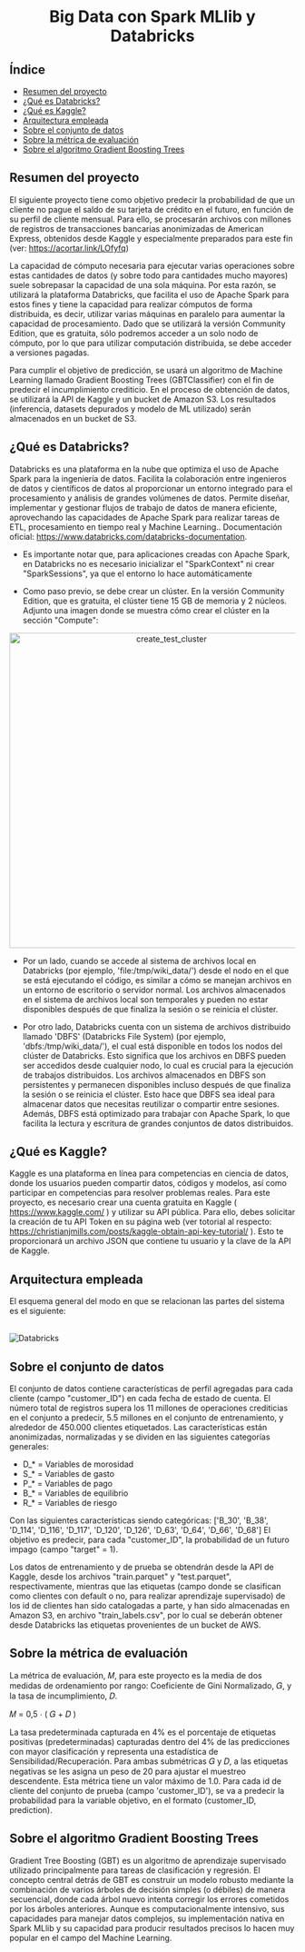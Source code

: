 <h1 align="center"> Big Data con Spark MLlib y Databricks </h1>

## Índice

- [Resumen del proyecto](#Resumen-del-proyecto)
- [¿Qué es Databricks?](#qué-es-databricks)
- [¿Qué es Kaggle?](#qué-es-kaggle)
- [Arquitectura empleada](#Arquitectura-empleada)
- [Sobre el conjunto de datos](#Sobre-el-conjunto-de-datos)
- [Sobre la métrica de evaluación](#Sobre-la-métrica-de-evaluación)
- [Sobre el algoritmo Gradient Boosting Trees](#Sobre-el-algoritmo-Gradient-Boosting-Trees)

## Resumen del proyecto
El siguiente proyecto tiene como objetivo predecir la probabilidad de que un cliente no pague el saldo de su tarjeta de crédito en el futuro, en función de su perfil de cliente mensual. Para ello, se procesarán archivos con millones de registros de transacciones bancarias anonimizadas de American Express, obtenidos desde Kaggle y especialmente preparados para este fin (ver: https://acortar.link/LOfyfq)

La capacidad de cómputo necesaria para ejecutar varias operaciones sobre estas cantidades de datos (y sobre todo para cantidades mucho mayores) suele sobrepasar la capacidad de una sola máquina. Por esta razón, se utilizará la plataforma Databricks, que facilita el uso de Apache Spark para estos fines y tiene la capacidad para realizar cómputos de forma distribuida, es decir, utilizar varias máquinas en paralelo para aumentar la capacidad de procesamiento. Dado que se utilizará la versión Community Edition, que es gratuita, sólo podremos acceder a un solo nodo de cómputo, por lo que para utilizar computación distribuida, se debe acceder a versiones pagadas.

Para cumplir el objetivo de predicción, se usará un algoritmo de Machine Learning llamado Gradient Boosting Trees (GBTClassifier) con el fin de predecir el incumplimiento crediticio. En el proceso de obtención de datos, se utilizará la API de Kaggle y un bucket de Amazon S3. Los resultados (inferencia, datasets depurados y modelo de ML utilizado) serán almacenados en un bucket de S3.

## ¿Qué es Databricks?
Databricks es una plataforma en la nube que optimiza el uso de Apache Spark para la ingeniería de datos. Facilita la colaboración entre ingenieros de datos y científicos de datos al proporcionar un entorno integrado para el procesamiento y análisis de grandes volúmenes de datos. Permite diseñar, implementar y gestionar flujos de trabajo de datos de manera eficiente, aprovechando las capacidades de Apache Spark para realizar tareas de ETL, procesamiento en tiempo real y Machine Learning.. Documentación oficial: https://www.databricks.com/databricks-documentation.

* Es importante notar que, para aplicaciones creadas con Apache Spark, en Databricks no es necesario inicializar el "SparkContext" ni crear "SparkSessions", ya que el entorno lo hace automáticamente
  
* Como paso previo, se debe crear un clúster. En la versión Community Edition, que es gratuita, el clúster tiene 15 GB de memoria y 2 núcleos. Adjunto una imagen donde se muestra cómo crear el clúster en la sección "Compute":

<p align="center">
  <img width="555" alt="create_test_cluster" src="https://github.com/user-attachments/assets/58557b47-3c53-47cb-b46f-788999920702">
</p>

* Por un lado, cuando se accede al sistema de archivos local en Databricks (por ejemplo, 'file:/tmp/wiki_data/') desde el nodo en el que se está ejecutando el código, es similar a cómo se manejan archivos en un entorno de escritorio o servidor normal. Los archivos almacenados en el sistema de archivos local son temporales y pueden no estar disponibles después de que finaliza la sesión o se reinicia el clúster.

* Por otro lado, Databricks cuenta con un sistema de archivos distribuido llamado 'DBFS' (Databricks File System) (por ejemplo, 'dbfs:/tmp/wiki_data/'), el cual está disponible en todos los nodos del clúster de Databricks. Esto significa que los archivos en DBFS pueden ser accedidos desde cualquier nodo, lo cual es crucial para la ejecución de trabajos distribuidos. Los archivos almacenados en DBFS son persistentes y permanecen disponibles incluso después de que finaliza la sesión o se reinicia el clúster. Esto hace que DBFS sea ideal para almacenar datos que necesitas reutilizar o compartir entre sesiones. Además, DBFS está optimizado para trabajar con Apache Spark, lo que facilita la lectura y escritura de grandes conjuntos de datos distribuidos.

## ¿Qué es Kaggle?
Kaggle es una plataforma en línea para competencias en ciencia de datos, donde los usuarios pueden compartir datos, códigos y modelos, así como participar en competencias para resolver problemas reales. Para este proyecto, es necesario crear una cuenta gratuita en Kaggle ( https://www.kaggle.com/ ) y utilizar su API pública. Para ello, debes solicitar la creación de tu API Token en su página web (ver totorial al respecto: https://christianjmills.com/posts/kaggle-obtain-api-key-tutorial/ ). Esto te proporcionará un archivo JSON que contiene tu usuario y la clave de la API de Kaggle.

## Arquitectura empleada
El esquema general del modo en que se relacionan las partes del sistema es el siguiente:
<br/><br/>

![Databricks](https://github.com/user-attachments/assets/0e14303f-4b51-4895-a25e-99814618568d)


## Sobre el conjunto de datos
El conjunto de datos contiene características de perfil agregadas para cada cliente (campo "customer_ID") en cada fecha de estado de cuenta. El número total de registros supera los 11 millones de operaciones crediticias en el conjunto a predecir, 5.5 millones en el conjunto de entrenamiento, y alrededor de 450.000 clientes etiquetados. Las características están anonimizadas, normalizadas y se dividen en las siguientes categorías generales:

- D_* = Variables de morosidad
- S_* = Variables de gasto
- P_* = Variables de pago
- B_* = Variables de equilibrio
- R_* = Variables de riesgo

Con las siguientes características siendo categóricas: ['B_30', 'B_38', 'D_114', 'D_116', 'D_117', 'D_120', 'D_126', 'D_63', 'D_64', 'D_66', 'D_68'] El objetivo es predecir, para cada "customer_ID", la probabilidad de un futuro impago (campo "target" = 1).

Los datos de entrenamiento y de prueba se obtendrán desde la API de Kaggle, desde los archivos "train.parquet" y "test.parquet", respectivamente, mientras que las etiquetas (campo donde se clasifican como clientes con default o no, para realizar aprendizaje supervisado) de los id de clientes han sido catalogadas a parte, y han sido almacenadas en Amazon S3, en archivo "train_labels.csv", por lo cual se deberán obtener desde Databricks las etiquetas provenientes de un bucket de AWS.

## Sobre la métrica de evaluación
La métrica de evaluación, 𝑀, para este proyecto es la media de dos medidas de ordenamiento por rango: Coeficiente de Gini Normalizado, 𝐺, y la tasa de incumplimiento, 𝐷.

𝑀 = 0,5 ⋅ ( 𝐺 + 𝐷 )

La tasa predeterminada capturada en 4% es el porcentaje de etiquetas positivas (predeterminadas) capturadas dentro del 4% de las predicciones con mayor clasificación y representa una estadística de Sensibilidad/Recuperación. Para ambas submétricas 𝐺 y 𝐷, a las etiquetas negativas se les asigna un peso de 20 para ajustar el muestreo descendente. Esta métrica tiene un valor máximo de 1.0. Para cada id de cliente del conjunto de prueba (campo 'customer_ID'), se va a predecir la probabilidad para la variable objetivo, en el formato (customer_ID, prediction).

## Sobre el algoritmo Gradient Boosting Trees
Gradient Tree Boosting (GBT) es un algoritmo de aprendizaje supervisado utilizado principalmente para tareas de clasificación y regresión. El concepto central detrás de GBT es construir un modelo robusto mediante la combinación de varios árboles de decisión simples (o débiles) de manera secuencial, donde cada árbol nuevo intenta corregir los errores cometidos por los árboles anteriores. Aunque es computacionalmente intensivo, sus capacidades para manejar datos complejos, su implementación nativa en Spark MLlib y su capacidad para producir resultados precisos lo hacen muy popular en el campo del Machine Learning.


